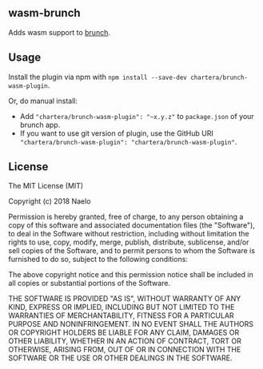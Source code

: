 ## wasm-brunch
Adds wasm support to
[brunch](http://brunch.io).

## Usage
Install the plugin via npm with `npm install --save-dev chartera/brunch-wasm-plugin`.

Or, do manual install:

* Add `"chartera/brunch-wasm-plugin": "~x.y.z"` to `package.json` of your brunch app.
* If you want to use git version of plugin, use the GitHub URI
`"chartera/brunch-wasm-plugin": "chartera/brunch-wasm-plugin"`.

## License

The MIT License (MIT)

Copyright (c) 2018 Naelo 

Permission is hereby granted, free of charge, to any person obtaining a copy
of this software and associated documentation files (the "Software"), to deal
in the Software without restriction, including without limitation the rights
to use, copy, modify, merge, publish, distribute, sublicense, and/or sell
copies of the Software, and to permit persons to whom the Software is
furnished to do so, subject to the following conditions:

The above copyright notice and this permission notice shall be included in
all copies or substantial portions of the Software.

THE SOFTWARE IS PROVIDED "AS IS", WITHOUT WARRANTY OF ANY KIND, EXPRESS OR
IMPLIED, INCLUDING BUT NOT LIMITED TO THE WARRANTIES OF MERCHANTABILITY,
FITNESS FOR A PARTICULAR PURPOSE AND NONINFRINGEMENT. IN NO EVENT SHALL THE
AUTHORS OR COPYRIGHT HOLDERS BE LIABLE FOR ANY CLAIM, DAMAGES OR OTHER
LIABILITY, WHETHER IN AN ACTION OF CONTRACT, TORT OR OTHERWISE, ARISING FROM,
OUT OF OR IN CONNECTION WITH THE SOFTWARE OR THE USE OR OTHER DEALINGS IN
THE SOFTWARE.
